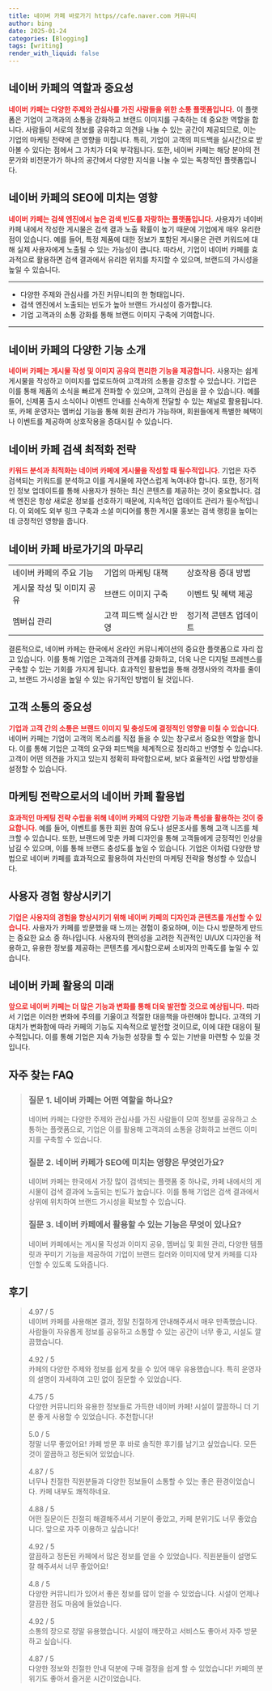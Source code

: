 ```yaml
---
title: 네이버 카페 바로가기 https//cafe.naver.com 커뮤니티
author: bing
date: 2025-01-24
categories: [Blogging]
tags: [writing]
render_with_liquid: false
---
```

<h2 id='네이버 카페의 역할과 중요성'>네이버 카페의 역할과 중요성</h2>

<p><b><span style="color: #ee2323;">네이버 카페는 다양한 주제와 관심사를 가진 사람들을 위한 소통 플랫폼입니다.</span></b> 이 플랫폼은 기업이 고객과의 소통을 강화하고 브랜드 이미지를 구축하는 데 중요한 역할을 합니다. 사람들이 서로의 정보를 공유하고 의견을 나눌 수 있는 공간이 제공되므로, 이는 기업의 마케팅 전략에 큰 영향을 미칩니다. 특히, 기업이 고객의 피드백을 실시간으로 받아볼 수 있다는 점에서 그 가치가 더욱 부각됩니다. 또한, 네이버 카페는 해당 분야의 전문가와 비전문가가 하나의 공간에서 다양한 지식을 나눌 수 있는 독창적인 플랫폼입니다.</p>

<h2 id='네이버 카페의 SEO에 미치는 영향'>네이버 카페의 SEO에 미치는 영향</h2>

<p><b><span style="color: #ee2323;">네이버 카페는 검색 엔진에서 높은 검색 빈도를 자랑하는 플랫폼입니다.</span></b> 사용자가 네이버 카페 내에서 작성한 게시물은 검색 결과 노출 확률이 높기 때문에 기업에게 매우 유리한 점이 있습니다. 예를 들어, 특정 제품에 대한 정보가 포함된 게시물은 관련 키워드에 대해 실제 사용자에게 노출될 수 있는 가능성이 큽니다. 따라서, 기업이 네이버 카페를 효과적으로 활용하면 검색 결과에서 유리한 위치를 차지할 수 있으며, 브랜드의 가시성을 높일 수 있습니다.</p>

<hr />

<ul>
    <li>다양한 주제와 관심사를 가진 커뮤니티의 한 형태입니다.</li>
    <li>검색 엔진에서 노출되는 빈도가 높아 브랜드 가시성이 증가합니다.</li>
    <li>기업 고객과의 소통 강화를 통해 브랜드 이미지 구축에 기여합니다.</li>
</ul>

<hr />

<h2 id='네이버 카페의 다양한 기능 소개'>네이버 카페의 다양한 기능 소개</h2>

<p><b><span style="color: #ee2323;">네이버 카페는 게시물 작성 및 이미지 공유의 편리한 기능을 제공합니다.</span></b> 사용자는 쉽게 게시물을 작성하고 이미지를 업로드하여 고객과의 소통을 강조할 수 있습니다. 기업은 이를 통해 제품의 소식을 빠르게 전파할 수 있으며, 고객의 관심을 끌 수 있습니다. 예를 들어, 신제품 출시 소식이나 이벤트 안내를 신속하게 전달할 수 있는 채널로 활용됩니다. 또, 카페 운영자는 멤버십 기능을 통해 회원 관리가 가능하며, 회원들에게 특별한 혜택이나 이벤트를 제공하여 상호작용을 증대시킬 수 있습니다.</p>

<h2 id='네이버 카페 검색 최적화 전략'>네이버 카페 검색 최적화 전략</h2>

<p><b><span style="color: #ee2323;">키워드 분석과 최적화는 네이버 카페에 게시물을 작성할 때 필수적입니다.</span></b> 기업은 자주 검색되는 키워드를 분석하고 이를 게시물에 자연스럽게 녹여내야 합니다. 또한, 정기적인 정보 업데이트를 통해 사용자가 원하는 최신 콘텐츠를 제공하는 것이 중요합니다. 검색 엔진은 항상 새로운 정보를 선호하기 때문에, 지속적인 업데이트 관리가 필수적입니다. 이 외에도 외부 링크 구축과 소셜 미디어를 통한 게시물 홍보는 검색 랭킹을 높이는 데 긍정적인 영향을 줍니다.</p>

<h2 id='네이버 카페 바로가기의 마무리'>네이버 카페 바로가기의 마무리</h2>

<table>
    <tr>
        <td>네이버 카페의 주요 기능</td>
        <td>기업의 마케팅 대책</td>
        <td>상호작용 증대 방법</td>
    </tr>
    <tr>
        <td>게시물 작성 및 이미지 공유</td>
        <td>브랜드 이미지 구축</td>
        <td>이벤트 및 혜택 제공</td>
    </tr>
    <tr>
        <td>멤버십 관리</td>
        <td>고객 피드백 실시간 반영</td>
        <td>정기적 콘텐츠 업데이트</td>
    </tr>
</table>

<p>결론적으로, 네이버 카페는 한국에서 온라인 커뮤니케이션의 중요한 플랫폼으로 자리 잡고 있습니다. 이를 통해 기업은 고객과의 관계를 강화하고, 더욱 나은 디지털 프레젠스를 구축할 수 있는 기회를 가지게 됩니다. 효과적인 활용법을 통해 경쟁사와의 격차를 줄이고, 브랜드 가시성을 높일 수 있는 유기적인 방법이 될 것입니다.</p>

<h2 id='고객 소통의 중요성'>고객 소통의 중요성</h2>

<p><b><span style="color: #ee2323;">기업과 고객 간의 소통은 브랜드 이미지 및 충성도에 결정적인 영향을 미칠 수 있습니다.</span></b> 네이버 카페는 기업이 고객의 목소리를 직접 들을 수 있는 창구로서 중요한 역할을 합니다. 이를 통해 기업은 고객의 요구와 피드백을 체계적으로 정리하고 반영할 수 있습니다. 고객이 어떤 의견을 가지고 있는지 정확히 파악함으로써, 보다 효율적인 사업 방향성을 설정할 수 있습니다.</p>

<h2 id='마케팅 전략으로서의 네이버 카페 활용법'>마케팅 전략으로서의 네이버 카페 활용법</h2>

<p><b><span style="color: #ee2323;">효과적인 마케팅 전략 수립을 위해 네이버 카페의 다양한 기능과 특성을 활용하는 것이 중요합니다.</span></b> 예를 들어, 이벤트를 통한 회원 참여 유도나 설문조사를 통해 고객 니즈를 체크할 수 있습니다. 또한, 브랜드에 맞춘 카페 디자인을 통해 고객들에게 긍정적인 인상을 남길 수 있으며, 이를 통해 브랜드 충성도를 높일 수 있습니다. 기업은 이처럼 다양한 방법으로 네이버 카페를 효과적으로 활용하여 자신만의 마케팅 전략을 형성할 수 있습니다.</p>

<h2 id='사용자 경험 향상시키기'>사용자 경험 향상시키기</h2>

<p><b><span style="color: #ee2323;">기업은 사용자의 경험을 향상시키기 위해 네이버 카페의 디자인과 콘텐츠를 개선할 수 있습니다.</span></b> 사용자가 카페를 방문했을 때 느끼는 경험이 중요하며, 이는 다시 방문하게 만드는 중요한 요소 중 하나입니다. 사용자의 편의성을 고려한 직관적인 UI/UX 디자인을 적용하고, 유용한 정보를 제공하는 콘텐츠를 게시함으로써 소비자의 만족도를 높일 수 있습니다.</p>

<h2 id='네이버 카페 활용의 미래'>네이버 카페 활용의 미래</h2>

<p><b><span style="color: #ee2323;">앞으로 네이버 카페는 더 많은 기능과 변화를 통해 더욱 발전할 것으로 예상됩니다.</span></b> 따라서 기업은 이러한 변화에 주의를 기울이고 적절한 대응책을 마련해야 합니다. 고객의 기대치가 변화함에 따라 카페의 기능도 지속적으로 발전할 것이므로, 이에 대한 대응이 필수적입니다. 이를 통해 기업은 지속 가능한 성장을 할 수 있는 기반을 마련할 수 있을 것입니다.</p>
<h2 id='자주_찾는_FAQ'>자주 찾는 FAQ</h2>
<div itemscope="" itemtype="https://schema.org/FAQPage"> 
<blockquote> 
<div itemscope="" itemprop="mainEntity" itemtype="https://schema.org/Question"> 
<h3 itemprop="name">질문 1. 네이버 카페는 어떤 역할을 하나요?</h3> 
<div itemscope="" itemprop="acceptedAnswer" itemtype="https://schema.org/Answer"> 
<span itemprop="text"> 
<p>네이버 카페는 다양한 주제와 관심사를 가진 사람들이 모여 정보를 공유하고 소통하는 플랫폼으로, 기업은 이를 활용해 고객과의 소통을 강화하고 브랜드 이미지를 구축할 수 있습니다.</p> 
</span> 
</div> 
</div> 
<div itemscope="" itemprop="mainEntity" itemtype="https://schema.org/Question"> 
<h3 itemprop="name">질문 2. 네이버 카페가 SEO에 미치는 영향은 무엇인가요?</h3> 
<div itemscope="" itemprop="acceptedAnswer" itemtype="https://schema.org/Answer"> 
<span itemprop="text"> 
<p>네이버 카페는 한국에서 가장 많이 검색되는 플랫폼 중 하나로, 카페 내에서의 게시물이 검색 결과에 노출되는 빈도가 높습니다. 이를 통해 기업은 검색 결과에서 상위에 위치하여 브랜드 가시성을 확보할 수 있습니다.</p> 
</span> 
</div> 
</div> 
<div itemscope="" itemprop="mainEntity" itemtype="https://schema.org/Question"> 
<h3 itemprop="name">질문 3. 네이버 카페에서 활용할 수 있는 기능은 무엇이 있나요?</h3> 
<div itemscope="" itemprop="acceptedAnswer" itemtype="https://schema.org/Answer"> 
<span itemprop="text"> 
<p>네이버 카페에서는 게시물 작성과 이미지 공유, 멤버십 및 회원 관리, 다양한 템플릿과 꾸미기 기능을 제공하여 기업이 브랜드 컬러와 이미지에 맞게 카페를 디자인할 수 있도록 도와줍니다.</p> 
</span> 
</div> 
</div> 
</blockquote> 
</div>
<h2 id='후기'>후기</h2>
<div itemscope itemtype="https://schema.org/Product">
  <blockquote>
  <div itemprop="review" itemscope itemtype="https://schema.org/Review">
      <div itemprop="reviewRating" itemscope itemtype="https://schema.org/Rating"> <span itemprop="ratingValue">4.97</span> / <span itemprop="bestRating">5</span> </div>
      <span itemprop="reviewBody">네이버 카페를 사용해본 결과, 정말 친절하게 안내해주셔서 매우 만족했습니다. 사람들이 자유롭게 정보를 공유하고 소통할 수 있는 공간이 너무 좋고, 시설도 깔끔했습니다.</span>
  </div>
  <br>
  <div itemprop="review" itemscope itemtype="https://schema.org/Review">
      <div itemprop="reviewRating" itemscope itemtype="https://schema.org/Rating"> <span itemprop="ratingValue">4.92</span> / <span itemprop="bestRating">5</span> </div>
      <span itemprop="reviewBody">카페의 다양한 주제와 정보를 쉽게 찾을 수 있어 매우 유용했습니다. 특히 운영자의 설명이 자세하여 고민 없이 질문할 수 있었습니다.</span>
  </div>
  <br>
  <div itemprop="review" itemscope itemtype="https://schema.org/Review">
      <div itemprop="reviewRating" itemscope itemtype="https://schema.org/Rating"> <span itemprop="ratingValue">4.75</span> / <span itemprop="bestRating">5</span> </div>
      <span itemprop="reviewBody">다양한 커뮤니티와 유용한 정보들로 가득한 네이버 카페! 시설이 깔끔하니 더 기분 좋게 사용할 수 있었습니다. 추천합니다!</span>
  </div>
  <br>
  <div itemprop="review" itemscope itemtype="https://schema.org/Review">
      <div itemprop="reviewRating" itemscope itemtype="https://schema.org/Rating"> <span itemprop="ratingValue">5.0</span> / <span itemprop="bestRating">5</span> </div>
      <span itemprop="reviewBody">정말 너무 좋았어요! 카페 방문 후 바로 솔직한 후기를 남기고 싶었습니다. 모든 것이 깔끔하고 정돈되어 있었습니다.</span>
  </div>
  <br>
  <div itemprop="review" itemscope itemtype="https://schema.org/Review">
      <div itemprop="reviewRating" itemscope itemtype="https://schema.org/Rating"> <span itemprop="ratingValue">4.87</span> / <span itemprop="bestRating">5</span> </div>
      <span itemprop="reviewBody">너무나 친절한 직원분들과 다양한 정보들이 소통할 수 있는 좋은 환경이었습니다. 카페 내부도 쾌적하네요.</span>
  </div>
  <br>
  <div itemprop="review" itemscope itemtype="https://schema.org/Review">
      <div itemprop="reviewRating" itemscope itemtype="https://schema.org/Rating"> <span itemprop="ratingValue">4.88</span> / <span itemprop="bestRating">5</span> </div>
      <span itemprop="reviewBody">어떤 질문이든 친절히 해결해주셔서 기분이 좋았고, 카페 분위기도 너무 좋았습니다. 앞으로 자주 이용하고 싶습니다!</span>
  </div>
  <br>
  <div itemprop="review" itemscope itemtype="https://schema.org/Review">
      <div itemprop="reviewRating" itemscope itemtype="https://schema.org/Rating"> <span itemprop="ratingValue">4.92</span> / <span itemprop="bestRating">5</span> </div>
      <span itemprop="reviewBody">깔끔하고 정돈된 카페에서 많은 정보를 얻을 수 있었습니다. 직원분들이 설명도 잘 해주셔서 너무 좋았어요!</span>
  </div>
  <br>
  <div itemprop="review" itemscope itemtype="https://schema.org/Review">
      <div itemprop="reviewRating" itemscope itemtype="https://schema.org/Rating"> <span itemprop="ratingValue">4.8</span> / <span itemprop="bestRating">5</span> </div>
      <span itemprop="reviewBody">다양한 커뮤니티가 있어서 좋은 정보를 많이 얻을 수 있었습니다. 시설이 언제나 깔끔한 점도 마음에 들었습니다.</span>
  </div>
  <br>
  <div itemprop="review" itemscope itemtype="https://schema.org/Review">
      <div itemprop="reviewRating" itemscope itemtype="https://schema.org/Rating"> <span itemprop="ratingValue">4.92</span> / <span itemprop="bestRating">5</span> </div>
      <span itemprop="reviewBody">소통의 장으로 정말 유용했습니다. 시설이 깨끗하고 서비스도 좋아서 자주 방문하고 싶습니다.</span>
  </div>
  <br>
  <div itemprop="review" itemscope itemtype="https://schema.org/Review">
      <div itemprop="reviewRating" itemscope itemtype="https://schema.org/Rating"> <span itemprop="ratingValue">4.87</span> / <span itemprop="bestRating">5</span> </div>
      <span itemprop="reviewBody">다양한 정보와 친절한 안내 덕분에 구매 결정을 쉽게 할 수 있었습니다! 카페의 분위기도 좋아서 즐거운 시간이었습니다.</span>
  </div>
  </blockquote>
</div>

